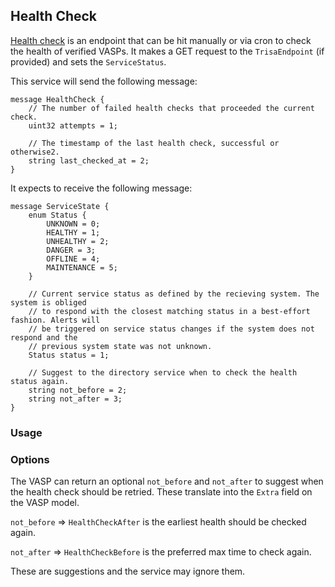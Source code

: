 ## Health Check 

[Health check](https://github.com/trisacrypto/trisa/blob/e91d0c93c049573a8616ef0c608347ba42868d9d/proto/trisa/gds/api/v1beta1/api.proto#L196-L223) is an endpoint that can be hit manually or via cron to check the health of verified VASPs. It makes a GET request to the `TrisaEndpoint` (if provided) and sets the `ServiceStatus`. 

This service will send the following message: 
```
message HealthCheck {
    // The number of failed health checks that proceeded the current check.
    uint32 attempts = 1;

    // The timestamp of the last health check, successful or otherwise2.
    string last_checked_at = 2;
}
```

It expects to receive the following message: 
```
message ServiceState {
    enum Status {
        UNKNOWN = 0;
        HEALTHY = 1;
        UNHEALTHY = 2;
        DANGER = 3;
        OFFLINE = 4;
        MAINTENANCE = 5;
    }

    // Current service status as defined by the recieving system. The system is obliged
    // to respond with the closest matching status in a best-effort fashion. Alerts will
    // be triggered on service status changes if the system does not respond and the
    // previous system state was not unknown.
    Status status = 1;

    // Suggest to the directory service when to check the health status again.
    string not_before = 2;
    string not_after = 3;
}
```



### Usage 





### Options 

The VASP can return an optional `not_before` and `not_after` to suggest when the health check should be retried. These translate into the `Extra` field on the VASP model. 

`not_before` => `HealthCheckAfter` is the earliest health should be checked again. 

`not_after` => `HealthCheckBefore` is the preferred max time to check again. 

These are suggestions and the service may ignore them. 